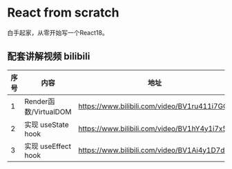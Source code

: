 # React from scratch

白手起家，从零开始写一个React18。


## 配套讲解视频 bilibili

| 序号  | 内容                  | 地址                                           |
|-----|---------------------|----------------------------------------------|
| 1   | Render函数/VirtualDOM | https://www.bilibili.com/video/BV1ru411i7GQ/ |
| 2   | 实现 useState hook    | https://www.bilibili.com/video/BV1hY4y1i7x5/ |
| 3   | 实现 useEffect hook   | https://www.bilibili.com/video/BV1Ai4y1D7dT/ |
